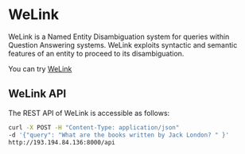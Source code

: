# WeLink
WeLink is a Named Entity Disambiguation system for queries within Question Answering systems. WeLink exploits syntactic and semantic features of an entity to proceed to its disambiguation. 

You can try [WeLink](http://193.194.84.136:8000/)

## WeLink API
The REST API of WeLink is accessible as follows:

```bash
curl -X POST -H "Content-Type: application/json" 
-d '{"query": "What are the books written by Jack London? " }' 
http://193.194.84.136:8000/api 
```

